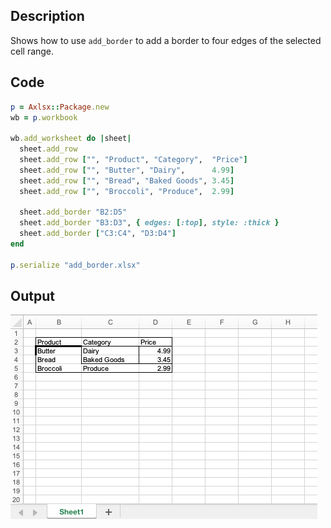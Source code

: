 ## Description

Shows how to use `add_border` to add a border to four edges of the selected cell range.

## Code

```ruby
p = Axlsx::Package.new
wb = p.workbook

wb.add_worksheet do |sheet|
  sheet.add_row
  sheet.add_row ["", "Product", "Category",  "Price"]
  sheet.add_row ["", "Butter", "Dairy",      4.99]
  sheet.add_row ["", "Bread", "Baked Goods", 3.45]
  sheet.add_row ["", "Broccoli", "Produce",  2.99]

  sheet.add_border "B2:D5"
  sheet.add_border "B3:D3", { edges: [:top], style: :thick }
  sheet.add_border ["C3:C4", "D3:D4"]
end

p.serialize "add_border.xlsx"
```

## Output

![Output](images/add_border_example.png "Output")
